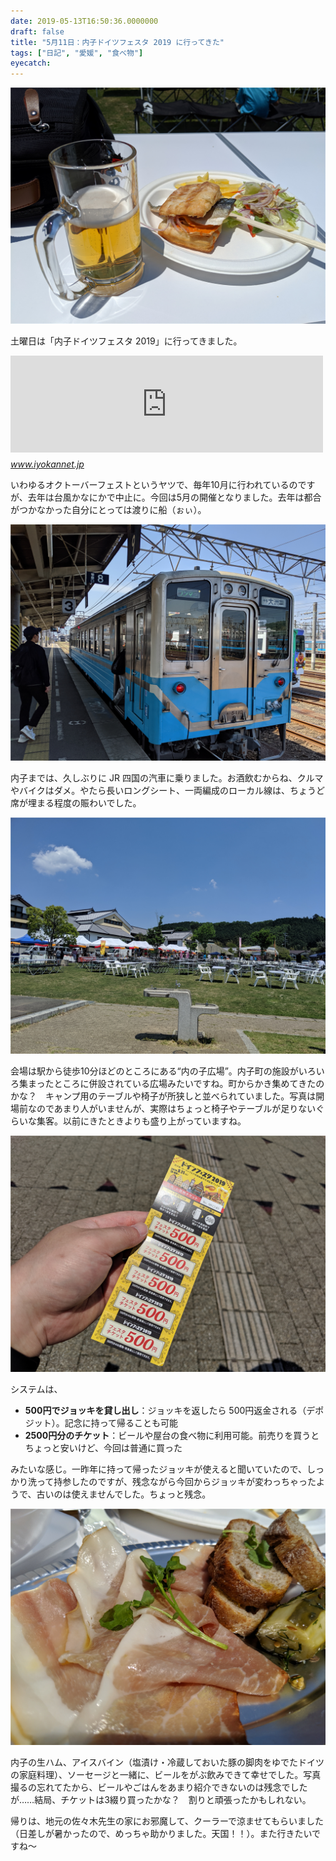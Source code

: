 ```yaml
---
date: 2019-05-13T16:50:36.0000000
draft: false
title: "5月11日：内子ドイツフェスタ 2019 に行ってきた"
tags: ["日記", "愛媛", "食べ物"]
eyecatch: 
---
```

<p><span itemscope itemtype="http://schema.org/Photograph"><img src="20190513163140.png" alt="f:id:daruyanagi:20190513163140p:plain" title="f:id:daruyanagi:20190513163140p:plain" class="hatena-fotolife" itemprop="image"></span></p><p>土曜日は「内子ドイツフェスタ 2019」に行ってきました。</p><p><iframe src="https://hatenablog-parts.com/embed?url=https%3A%2F%2Fwww.iyokannet.jp%2Fevent%2F5109" title="ドイツフェスタ2019" class="embed-card embed-webcard" scrolling="no" frameborder="0" style="display: block; width: 100%; height: 155px; max-width: 500px; margin: 10px 0px;"></iframe><cite class="hatena-citation"><a href="https://www.iyokannet.jp/event/5109">www.iyokannet.jp</a></cite></p><p>いわゆるオクトーバーフェストというヤツで、毎年10月に行われているのですが、去年は台風かなにかで中止に。今回は5月の開催となりました。去年は都合がつかなかった自分にとっては渡りに船（ぉぃ）。</p><p><span itemscope itemtype="http://schema.org/Photograph"><img src="20190513163707.png" alt="f:id:daruyanagi:20190513163707p:plain" title="f:id:daruyanagi:20190513163707p:plain" class="hatena-fotolife" itemprop="image"></span></p><p>内子までは、久しぶりに JR 四国の汽車に乗りました。お酒飲むからね、クルマやバイクはダメ。やたら長いロングシート、一両編成のローカル線は、ちょうど席が埋まる程度の賑わいでした。</p><p><span itemscope itemtype="http://schema.org/Photograph"><img src="20190513164049.png" alt="f:id:daruyanagi:20190513164049p:plain" title="f:id:daruyanagi:20190513164049p:plain" class="hatena-fotolife" itemprop="image"></span></p><p>会場は駅から徒歩10分ほどのところにある“内の子広場”。内子町の施設がいろいろ集まったところに併設されている広場みたいですね。町からかき集めてきたのかな？　キャンプ用のテーブルや椅子が所狭しと並べられていました。写真は開場前なのであまり人がいませんが、実際はちょっと椅子やテーブルが足りないぐらいな集客。以前にきたときよりも盛り上がっていますね。</p><p><span itemscope itemtype="http://schema.org/Photograph"><img src="20190513164344.png" alt="f:id:daruyanagi:20190513164344p:plain" title="f:id:daruyanagi:20190513164344p:plain" class="hatena-fotolife" itemprop="image"></span></p><p>システムは、</p>

<ul>
<li><b>500円でジョッキを貸し出し</b>：ジョッキを返したら 500円返金される（デポジット）。記念に持って帰ることも可能</li>
<li><b>2500円分のチケット</b>：ビールや屋台の食べ物に利用可能。前売りを買うとちょっと安いけど、今回は普通に買った</li>
</ul><p>みたいな感じ。一昨年に持って帰ったジョッキが使えると聞いていたので、しっかり洗って持参したのですが、残念ながら今回からジョッキが変わっちゃったようで、古いのは使えませんでした。ちょっと残念。</p><p><span itemscope itemtype="http://schema.org/Photograph"><img src="20190513164641.png" alt="f:id:daruyanagi:20190513164641p:plain" title="f:id:daruyanagi:20190513164641p:plain" class="hatena-fotolife" itemprop="image"></span></p><p>内子の生ハム、アイスバイン（塩漬け・冷蔵しておいた豚の脚肉をゆでたドイツの家庭料理）、ソーセージと一緒に、ビールをがぶ飲みできて幸せでした。写真撮るの忘れてたから、ビールやごはんをあまり紹介できないのは残念でしたが……結局、チケットは3綴り買ったかな？　割りと頑張ったかもしれない。</p><p>帰りは、地元の佐々木先生の家にお邪魔して、クーラーで涼ませてもらいました（日差しが暑かったので、めっちゃ助かりました。天国！！）。また行きたいですね～</p>
